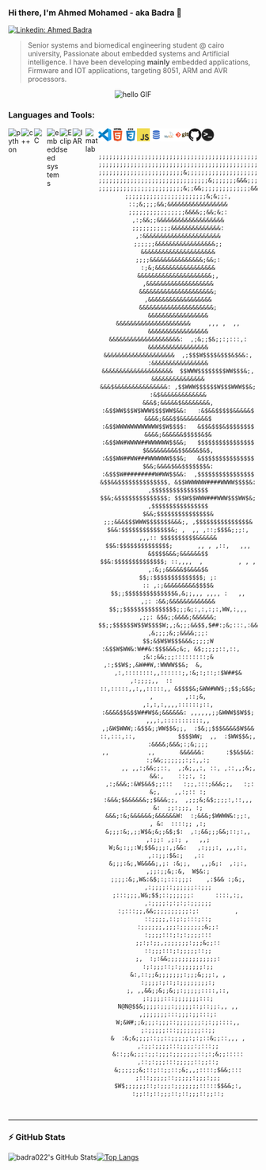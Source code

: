 ### Hi there, I'm Ahmed Mohamed - aka Badra 👋
[![Linkedin: Ahmed Badra](https://img.shields.io/badge/-Ahmed_Badra-blue?style=flat-square&logo=Linkedin&logoColor=white&link=https://www.linkedin.com/in/ahmed-badra-490b7b165/)](https://www.linkedin.com/in/ahmed-badra-490b7b165/)

> Senior systems and biomedical engineering student @ cairo university, Passionate about embedded systems and Artificial intelligence.
> I have been developing **mainly** embedded applications, Firmware and IOT applications, targeting 8051, ARM and AVR processors.

<div align="center">
    <img width="500px" alt="hello GIF" src="https://media2.giphy.com/media/3o7qE1YN7aBOFPRw8E/giphy.gif">
</div>

<!-- [<img align="left" alt="codeSTACKr | YouTube" width="22px" src="https://cdn.jsdelivr.net/npm/simple-icons@v3/icons/youtube.svg" />][youtube] -->
<!-- [<img align="left" alt="codeSTACKr | Twitter" width="22px" src="https://cdn.jsdelivr.net/npm/simple-icons@v3/icons/twitter.svg" />][twitter] -->
<!-- [<img align="left" alt="badra069" width="22px" src="https://cdn.jsdelivr.net/npm/simple-icons@v3/icons/linkedin.svg" />](https://www.linkedin.com/in/ahmed-badra-490b7b165/) -->
<!-- [<img align="left" alt="codeSTACKr | Instagram" width="22px" src="https://cdn.jsdelivr.net/npm/simple-icons@v3/icons/instagram.svg" />][instagram] -->

### Languages and Tools:

<img align="left" alt="python" width="26px" src="https://cdn3.iconfinder.com/data/icons/logos-and-brands-adobe/512/267_Python-512.png" />
<img align="left" alt="c++" width="26px" src="https://user-images.githubusercontent.com/42747200/46140125-da084900-c26d-11e8-8ea7-c45ae6306309.png" />
<img align="left" alt="C" width="26px" src="https://cdn.iconscout.com/icon/free/png-512/c-programming-569564.png" />
<img align="left" alt="embedded systems" width="26px" src="https://micro.ros.org/img/logonav.png" />
<img align="left" alt="Eclipse" width="26px" src="https://user-images.githubusercontent.com/11943860/46922529-b28cdc80-cfe0-11e8-9aec-0091161d3599.png" />
<img align="left" alt="IAR" width="26px" src="https://iconape.com/wp-content/png_logo_vector/iar-systems-logo.png" />
<img align="left" alt="matlab" width="26px" src="https://doc.opendtect.org/6.0.0/doc/od_userdoc/content/resources/images/appendix_f/matlab.jpeg" />
<img align="left" alt="Visual Studio Code" width="26px" src="https://raw.githubusercontent.com/github/explore/80688e429a7d4ef2fca1e82350fe8e3517d3494d/topics/visual-studio-code/visual-studio-code.png" />
<img align="left" alt="HTML5" width="26px" src="https://raw.githubusercontent.com/github/explore/80688e429a7d4ef2fca1e82350fe8e3517d3494d/topics/html/html.png" />
<img align="left" alt="CSS3" width="26px" src="https://raw.githubusercontent.com/github/explore/80688e429a7d4ef2fca1e82350fe8e3517d3494d/topics/css/css.png" />
<img align="left" alt="JavaScript" width="26px" src="https://raw.githubusercontent.com/github/explore/80688e429a7d4ef2fca1e82350fe8e3517d3494d/topics/javascript/javascript.png" />
<img align="left" alt="SQL" width="26px" src="https://raw.githubusercontent.com/github/explore/80688e429a7d4ef2fca1e82350fe8e3517d3494d/topics/sql/sql.png" />
<img align="left" alt="MySQL" width="26px" src="https://raw.githubusercontent.com/github/explore/80688e429a7d4ef2fca1e82350fe8e3517d3494d/topics/mysql/mysql.png" />
<img align="left" alt="Git" width="26px" src="https://raw.githubusercontent.com/github/explore/80688e429a7d4ef2fca1e82350fe8e3517d3494d/topics/git/git.png" />
<img align="left" alt="GitHub" width="26px" src="https://raw.githubusercontent.com/github/explore/78df643247d429f6cc873026c0622819ad797942/topics/github/github.png" />
<img align="left" alt="Terminal" width="26px" src="https://raw.githubusercontent.com/github/explore/80688e429a7d4ef2fca1e82350fe8e3517d3494d/topics/terminal/terminal.png" />

<br />
<br />

<div align="center">
    
```
;;;;;;;;;;;;;;;;;;;;;;;;;;;;;;;;;;;;;;;;;;;;;;;;;;;;;;;;;;;;;;;;
;;;;;;;;;;;;;;;;;;;;;;;;;;;;;;;;;;;;;;;;;;;;;;;&;;;;;;;;;;;;;;;;
;;;;;;;;;;;;;;;;;;;;;;;;&;;;;;;;;;;;;;;;;;;;;;;;;;;;;;;;;;;;;;;;
;;;;;;;;;;;;;;;;;;;;;;;;;;;;;;;&;;;;;;;&&&;;;;;;;;;;;;;;;&&&&&&;
;;;;;;;;;;;;;;;;;;;;;;;;&;;&&;;;;;;;;;;;;;;&&;;&;&&&&&&&&&&&&&&&
;;;;;;;;;;;;;;;;;;;;;;;&;&;;:,      ::;&;;;;&&;&&&&&&&&&&&&&&&&&
;;;;;;;;;;;;;;;;&&&&;;&&;&;:          ,:;&&;;&&&&&&&&&&&&&&&&&&&
;;;;;;;;;;;&&&&&&&&&&&&&&:              ,:&&&&&&&&&&&&&&&&&&&&&&
;;;;;;&&&&&&&&&&&&&&&&&;;                 &&&&&&&&&&&&&&&&&&&&&
;;;;&&&&&&&&&&&&&&&;&&;:                   :;&;&&&&&&&&&&&&&&&&&
&&&&&&&&&&&&&&&&&&&&&;,                     ,&&&&&&&&&&&&&&&&&&&
&&&&&&&&&&&&&&&&&&&&&;                       ,&&&&&&&&&&&&&&&&&&
&&&&&&&&&&&&&&&&&&&&&;                        &&&&&&&&&&&&&&&&&
&&&&&&&&&&&&&&&&&&&&&     ,,, ,  ,,           &&&&&&&&&&&&&&&&&
&&&&&&&&&&&&&&&&&&&&:  ,;&;;$&;;:;:::,:        &&&&&&&&&&&&&&&&&
&&&&&&&&&&&&&&&&&&&&  ,;$$$W$$$$&$$$&$&&:,     :&&&&&&&&&&&&&&&&
&&&&&&&&&&&&&&&&&&&&  $$WWW$$$$$$$$WW$$$&;,    &&&&&&&&&&&&&&&
&&&$&&&&&&&&&&&&&&&: ,$$WWW$$$$$$W$$$WWW$$&;    :&$&&&&&&&&&&&&&
&&&$;&&&&&$&&&&&&&&, :&$$WW$$$W$WWW$$$$WW$&&:   :&$&&$$$$$&&&&&$
&&&&;&&&$$&&&&&&&&$  :&$$WWWWWWWWWWWW$$W$$$$:   &$$&$$$&$$$$$$$$
&&&&;&&&&&&$$$$$&$&  :&$$WW#WWWW##WWWWWW$$&&;   $$$$$$$$$$$$$$$$
$&&&&&&&&&$$&&&&$&$, :&$$WW##WW###WWWWWW$$$&;   &$$$$$$$$$$$$$$$
$&&;&&&&$&&$$$$$$$&: :&$$$W#########W#WW$$&&:  ,$$$$$$$$$$$$$$$$
&$$&&$$$$$$$$$$$$$$, &$$WWWWWW####WWWW$$$$&:  ,$$$$$$$$$$$$$$$$
$$&;&$$$$$$$$$$$$$$; $$$W$$WWW###WWW$$$WW$&;  ,$$$$$$$$$$$$$$$$
$&&;$$$$$$$$$$$$$$$& ;;;&&&$$$WWW$$$$$$$&&&;, ,$$$$$$$$$$$$$$$&
$&&:$$$$$$$$$$$$$$&; ,  ,, ,::;$$$&;;;:, ,,,:: $$$$$$$$$$&&&&&&
$$&:$$$$$$$$$$$$$$;       ,, , ,::,   ,,,      &$$$$&&&;&&&&&&$$
$$&:$$$$$$$$$$$$$$; ::,,,,  ,          , , ,   ,:&;;&&&&&$&&&&$&
$$;:$$$$$$$$$$$$$$; ;:                     :: ,:;&&&&&&&&&$$$$&
$$;;$$$$$$$$$$$$$$&,&;;,,, ,,,, :   ,,    ,;: :&&;&&&&&&&&&&&&&
$$;;$$$$$$$$$$$$$$$;;;&;:,:,:;:,WW,:,,,   ,;;: &$&;;&&&&;&&&&&&;
$$;;$$$$$$W$$W$$$$W;,;&;;;&&$$,$##:;&;:::,:&&: ,&;;;;&;;&&&&;;;:
$$;&$W$W$$$&&&;;;;;W :&$$W$WW&:W##&:$$$&&&;&;, &$;;;;;::,::,    
;&:;&&;;;:::::::::;& ,:;$$W$;,&W##W,:WWWW$$&;  &,              
,:,::::::::,,::::::;,:&;:;::;:$W##$& ,:;;;;,,  ::               
::,:::::,,:,,:::::,, &$$$$&;&WW#WW$;;$$;&$&;  ,         ,::;&,
,:,:,:,,,,::::::;::, :&&&&$$&$$W##W$&;&&&&&&: ,,,,,,;;&WWW$$W$$;
,,,:,:::::::::::,,   ,;&W$WWW;:&$$&;;WW$$&;;,  :$&;;$$$&&&&$W$&&
::,:::,::,            $$$$WW;  ,,  :$WW$$&;,  :&&&&;&&&;:;&;;;;
,,           ,,       &&&&&&:      :$$&$&&:  :;&&;;;;;;;:;:,,:;
      ,, ,,:;&&;;::,  ,;&;,,:, ::, ,::,,;&;,   &&:,    ::;:, :;
 ,:;&&&;:&W$&&$;;:::   :;;,:::;&&&;;,   :;:     &;,    ,,:;:: :;
:&&&;$&&&&&&;;$&&&;;,  ,;;;&;&$;;;;:,::,,,      &:  ;;:;;;, :;
&&&;:&;&&&&&&;&&&&&&W:  :;&&&;$WWWW&:;;:,     , &:  ::::;; ,:;
&;;;:&;,;;W$&;&;;&$;$:  ,:;&&;;;&&;::;:,,     ,:;;: ,;:; ,   ,,;
W;&;:;;:W;$$&;;;:,;&&:   ,:;;;:, ,,,::,       ,::;;:$&:;   ,:: 
&;;;:&;,W&&&&;,;: :&;;,   ,,;&;:  ,:;:,       ,;;:;;&;:&,  W$&:;
;;;;:&;,W&:&$;:;:::;;;:    ,:$&& :;&;,       ,:;;;;::;;;;;;::;;;
;:::;;;,W&;$$;::;;;;;;:      ::::,:;,        ,:;;;;:;:;:;:;;;;;;
:;:::;;,&&;;;;;;;;;;:;:          ,           ::;;;;,::;:;:::;::;
:;;;;;;,;;;:;;;;;;;&;;:                     :;;;;:::;:;:;;;;:::
;;:;:;;,;;;;;;;:;;;&;;::                    ::;;;:::;:;;;;;::;;
;,  :;:&&;;;;;;;;;;;;;;:                    :;:;;;::;:;;;;;;;:;;
&:,::;;&;;;;;;;:;;;&;;;:, ,                :;;;;:;::;:;;;;;;;;:;
;, ,,&&;;&;;&;;:;;;;;::::,::,              ;:;;;;:::;;;;;;;:::;
N@N@$$&;;;;:;;;:;;;;;::;::;;:,, ,,        ,;;;;;;;:::;;;:;;:::;:
W;&W#;;&;;;:;;;::;;;;;;;:;:;;::::,,       ;:;;;;;:::;;;;;;;::;;
&  :&;&;;;;::;;::;;;;;:;:;::&;;::,,, ,   ,:;;:;;;;:::;;;;:;:::;;
&::;;&;;;:;;:;;;:;;;;;;;::;:;&;;:::::    ,::;:;;;:::;;;;;::;;::;
&;;;;;;&;::;::;;::;&;,,;::::;$&&;:::   ;:::;;;;;::;;;;;:;;;:;;;
$W$;;;;;;::;:;;;:;;;;;;;:::::$$&&;:,  :;;::;::;;;::;::;;;::;;::;
```
    
</div>
<br />

---

### :zap: GitHub Stats
<img align="left" alt="badra022's GitHub Stats" src="https://github-readme-stats.vercel.app/api?username=badra022&show_icons=true&hide_border=true" />

[![Top Langs](https://github-readme-stats.vercel.app/api/top-langs/?username=RamadanIbrahem98&exclude_repo=statistics-cc-hypothesis-testing,sound-equalizer&hide=html&layout=compact&theme=react&langs_count=10)](https://github.com/anuraghazra/github-readme-stats)


